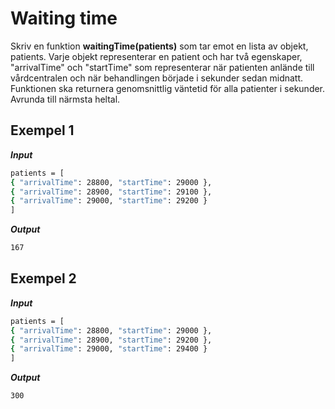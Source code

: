 # Waiting time

Skriv en funktion **waitingTime(patients)** som tar emot en lista av objekt, patients. Varje objekt representerar en patient och har två egenskaper, "arrivalTime" och "startTime" som representerar när patienten anlände till vårdcentralen och när behandlingen började i sekunder sedan midnatt. Funktionen ska returnera genomsnittlig väntetid för alla patienter i sekunder. Avrunda till närmsta heltal.

## Exempel 1

**_Input_**

```bash
patients = [
{ "arrivalTime": 28800, "startTime": 29000 },
{ "arrivalTime": 28900, "startTime": 29100 },
{ "arrivalTime": 29000, "startTime": 29200 }
]
```

**_Output_**

```bash
167
```

## Exempel 2

**_Input_**

```bash
patients = [
{ "arrivalTime": 28800, "startTime": 29000 },
{ "arrivalTime": 28900, "startTime": 29200 },
{ "arrivalTime": 29000, "startTime": 29400 }
]
```

**_Output_**

```bash
300
```
